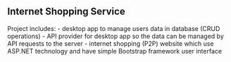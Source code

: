 ## Internet Shopping Service

Project includes:
	- desktop app to manage users data in database (CRUD operations)
	- API provider for desktop app so the data can be managed by API requests to the server
	- internet shopping (P2P) website which use ASP.NET technology and have simple Bootstrap framework user interface  

